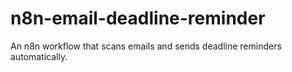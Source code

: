 # n8n-email-deadline-reminder
An n8n workflow that scans emails and sends deadline reminders automatically.
